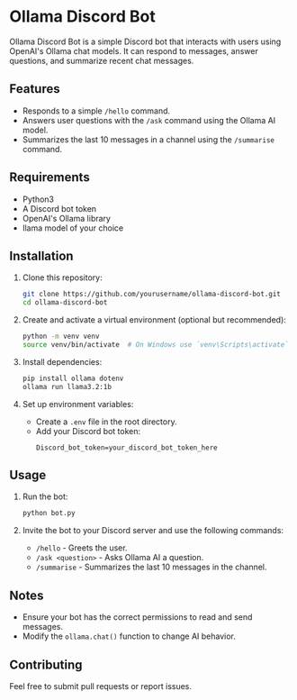 # Ollama Discord Bot

Ollama Discord Bot is a simple Discord bot that interacts with users using OpenAI's Ollama chat models. It can respond to messages, answer questions, and summarize recent chat messages.

## Features
- Responds to a simple `/hello` command.
- Answers user questions with the `/ask` command using the Ollama AI model.
- Summarizes the last 10 messages in a channel using the `/summarise` command.

## Requirements
- Python3
- A Discord bot token
- OpenAI's Ollama library
- llama model of your choice

## Installation

1. Clone this repository:
   ```sh
   git clone https://github.com/yourusername/ollama-discord-bot.git
   cd ollama-discord-bot
   ```

2. Create and activate a virtual environment (optional but recommended):
   ```sh
   python -m venv venv
   source venv/bin/activate  # On Windows use `venv\Scripts\activate`
   ```

3. Install dependencies:
   ```sh
   pip install ollama dotenv
   ollama run llama3.2:1b
   ```

4. Set up environment variables:
   - Create a `.env` file in the root directory.
   - Add your Discord bot token:
     ```
     Discord_bot_token=your_discord_bot_token_here
     ```

## Usage

1. Run the bot:
   ```sh
   python bot.py
   ```

2. Invite the bot to your Discord server and use the following commands:
   - `/hello` - Greets the user.
   - `/ask <question>` - Asks Ollama AI a question.
   - `/summarise` - Summarizes the last 10 messages in the channel.

## Notes
- Ensure your bot has the correct permissions to read and send messages.
- Modify the `ollama.chat()` function to change AI behavior.

## Contributing
Feel free to submit pull requests or report issues.

